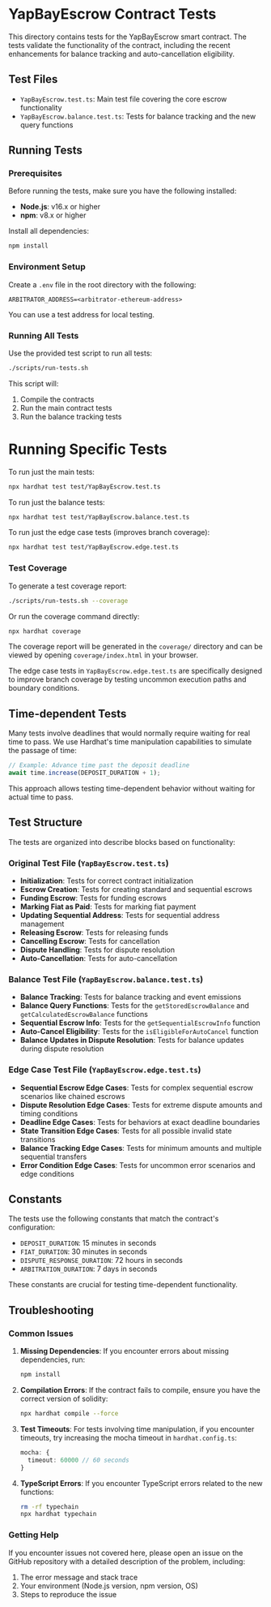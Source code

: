 # YapBayEscrow Contract Tests

This directory contains tests for the YapBayEscrow smart contract. The tests validate the functionality of the contract, including the recent enhancements for balance tracking and auto-cancellation eligibility.

## Test Files

- `YapBayEscrow.test.ts`: Main test file covering the core escrow functionality
- `YapBayEscrow.balance.test.ts`: Tests for balance tracking and the new query functions

## Running Tests

### Prerequisites

Before running the tests, make sure you have the following installed:

- **Node.js**: v16.x or higher
- **npm**: v8.x or higher

Install all dependencies:

```bash
npm install
```

### Environment Setup

Create a `.env` file in the root directory with the following:

```plaintext
ARBITRATOR_ADDRESS=<arbitrator-ethereum-address>
```

You can use a test address for local testing.

### Running All Tests

Use the provided test script to run all tests:

```bash
./scripts/run-tests.sh
```

This script will:
1. Compile the contracts
2. Run the main contract tests
3. Run the balance tracking tests

# Running Specific Tests

To run just the main tests:

```bash
npx hardhat test test/YapBayEscrow.test.ts
```

To run just the balance tests:

```bash
npx hardhat test test/YapBayEscrow.balance.test.ts
```

To run just the edge case tests (improves branch coverage):

```bash
npx hardhat test test/YapBayEscrow.edge.test.ts
```

### Test Coverage

To generate a test coverage report:

```bash
./scripts/run-tests.sh --coverage
```

Or run the coverage command directly:

```bash
npx hardhat coverage
```

The coverage report will be generated in the `coverage/` directory and can be viewed by opening `coverage/index.html` in your browser.

The edge case tests in `YapBayEscrow.edge.test.ts` are specifically designed to improve branch coverage by testing uncommon execution paths and boundary conditions.

## Time-dependent Tests

Many tests involve deadlines that would normally require waiting for real time to pass. We use Hardhat's time manipulation capabilities to simulate the passage of time:

```typescript
// Example: Advance time past the deposit deadline
await time.increase(DEPOSIT_DURATION + 1);
```

This approach allows testing time-dependent behavior without waiting for actual time to pass.

## Test Structure

The tests are organized into describe blocks based on functionality:

### Original Test File (`YapBayEscrow.test.ts`)
- **Initialization**: Tests for correct contract initialization
- **Escrow Creation**: Tests for creating standard and sequential escrows
- **Funding Escrow**: Tests for funding escrows
- **Marking Fiat as Paid**: Tests for marking fiat payment
- **Updating Sequential Address**: Tests for sequential address management
- **Releasing Escrow**: Tests for releasing funds
- **Cancelling Escrow**: Tests for cancellation
- **Dispute Handling**: Tests for dispute resolution
- **Auto-Cancellation**: Tests for auto-cancellation

### Balance Test File (`YapBayEscrow.balance.test.ts`)
- **Balance Tracking**: Tests for balance tracking and event emissions
- **Balance Query Functions**: Tests for the `getStoredEscrowBalance` and `getCalculatedEscrowBalance` functions
- **Sequential Escrow Info**: Tests for the `getSequentialEscrowInfo` function
- **Auto-Cancel Eligibility**: Tests for the `isEligibleForAutoCancel` function
- **Balance Updates in Dispute Resolution**: Tests for balance updates during dispute resolution

### Edge Case Test File (`YapBayEscrow.edge.test.ts`)
- **Sequential Escrow Edge Cases**: Tests for complex sequential escrow scenarios like chained escrows
- **Dispute Resolution Edge Cases**: Tests for extreme dispute amounts and timing conditions
- **Deadline Edge Cases**: Tests for behaviors at exact deadline boundaries
- **State Transition Edge Cases**: Tests for all possible invalid state transitions
- **Balance Tracking Edge Cases**: Tests for minimum amounts and multiple sequential transfers
- **Error Condition Edge Cases**: Tests for uncommon error scenarios and edge conditions

## Constants

The tests use the following constants that match the contract's configuration:

- `DEPOSIT_DURATION`: 15 minutes in seconds
- `FIAT_DURATION`: 30 minutes in seconds
- `DISPUTE_RESPONSE_DURATION`: 72 hours in seconds
- `ARBITRATION_DURATION`: 7 days in seconds

These constants are crucial for testing time-dependent functionality.

## Troubleshooting

### Common Issues

1. **Missing Dependencies**:
   If you encounter errors about missing dependencies, run:
   ```bash
   npm install
   ```

2. **Compilation Errors**:
   If the contract fails to compile, ensure you have the correct version of solidity:
   ```bash
   npx hardhat compile --force
   ```

3. **Test Timeouts**:
   For tests involving time manipulation, if you encounter timeouts, try increasing the mocha timeout in `hardhat.config.ts`:
   ```typescript
   mocha: {
     timeout: 60000 // 60 seconds
   }
   ```

4. **TypeScript Errors**:
   If you encounter TypeScript errors related to the new functions:
   ```bash
   rm -rf typechain
   npx hardhat typechain
   ```

### Getting Help

If you encounter issues not covered here, please open an issue on the GitHub repository with a detailed description of the problem, including:

1. The error message and stack trace
2. Your environment (Node.js version, npm version, OS)
3. Steps to reproduce the issue